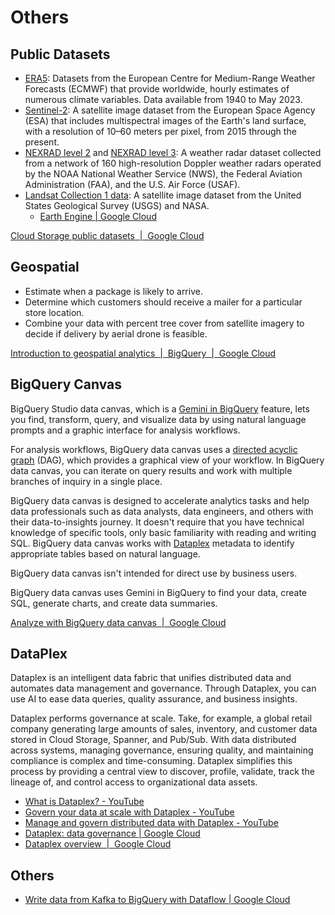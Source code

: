 # Others

## Public Datasets

- [ERA5](https://console.cloud.google.com/marketplace/product/bigquery-public-data/arco-era5): Datasets from the European Centre for Medium-Range Weather Forecasts (ECMWF) that provide worldwide, hourly estimates of numerous climate variables. Data available from 1940 to May 2023.
- [Sentinel-2](https://console.cloud.google.com/marketplace/product/esa-public-data/sentinel2): A satellite image dataset from the European Space Agency (ESA) that includes multispectral images of the Earth's land surface, with a resolution of 10–60 meters per pixel, from 2015 through the present.
- [NEXRAD level 2](https://console.cloud.google.com/marketplace/product/noaa-public/nexrad-l2) and [NEXRAD level 3](https://console.cloud.google.com/marketplace/product/noaa-public/nexrad-l3): A weather radar dataset collected from a network of 160 high-resolution Doppler weather radars operated by the NOAA National Weather Service (NWS), the Federal Aviation Administration (FAA), and the U.S. Air Force (USAF).
- [Landsat Collection 1 data](https://console.cloud.google.com/marketplace/product/usgs-public-data/landast): A satellite image dataset from the United States Geological Survey (USGS) and NASA.
	- [Earth Engine \| Google Cloud](https://cloud.google.com/earth-engine)

[Cloud Storage public datasets  \|  Google Cloud](https://cloud.google.com/storage/docs/public-datasets)

## Geospatial

- Estimate when a package is likely to arrive.
- Determine which customers should receive a mailer for a particular store location.
- Combine your data with percent tree cover from satellite imagery to decide if delivery by aerial drone is feasible.

[Introduction to geospatial analytics  \|  BigQuery  \|  Google Cloud](https://cloud.google.com/bigquery/docs/geospatial-intro)

## BigQuery Canvas

BigQuery Studio data canvas, which is a [Gemini in BigQuery](https://cloud.google.com/gemini/docs/bigquery/overview) feature, lets you find, transform, query, and visualize data by using natural language prompts and a graphic interface for analysis workflows.

For analysis workflows, BigQuery data canvas uses a [directed acyclic graph](https://en.wikipedia.org/wiki/Directed_acyclic_graph) (DAG), which provides a graphical view of your workflow. In BigQuery data canvas, you can iterate on query results and work with multiple branches of inquiry in a single place.

BigQuery data canvas is designed to accelerate analytics tasks and help data professionals such as data analysts, data engineers, and others with their data-to-insights journey. It doesn't require that you have technical knowledge of specific tools, only basic familiarity with reading and writing SQL. BigQuery data canvas works with [Dataplex](https://cloud.google.com/dataplex/docs/introduction) metadata to identify appropriate tables based on natural language.

BigQuery data canvas isn't intended for direct use by business users.

BigQuery data canvas uses Gemini in BigQuery to find your data, create SQL, generate charts, and create data summaries.

[Analyze with BigQuery data canvas  \|  Google Cloud](https://cloud.google.com/bigquery/docs/data-canvas)

## DataPlex

Dataplex is an intelligent data fabric that unifies distributed data and automates data management and governance. Through Dataplex, you can use AI to ease data queries, quality assurance, and business insights.

Dataplex performs governance at scale. Take, for example, a global retail company generating large amounts of sales, inventory, and customer data stored in Cloud Storage, Spanner, and Pub/Sub. With data distributed across systems, managing governance, ensuring quality, and maintaining compliance is complex and time-consuming. Dataplex simplifies this process by providing a central view to discover, profile, validate, track the lineage of, and control access to organizational data assets.

- [What is Dataplex? - YouTube](https://www.youtube.com/watch?v=bbFeAt7cw1g&ab_channel=GoogleCloudTech)
- [Govern your data at scale with Dataplex - YouTube](https://www.youtube.com/watch?v=9OtbeRWBsLE&ab_channel=GoogleCloudTech)
- [Manage and govern distributed data with Dataplex - YouTube](https://www.youtube.com/watch?v=a6QVNAlAAl0&ab_channel=GoogleCloudEvents)
- [Dataplex: data governance \| Google Cloud](https://cloud.google.com/dataplex)
- [Dataplex overview  \|  Google Cloud](https://cloud.google.com/dataplex/docs/introduction)

## Others

- [Write data from Kafka to BigQuery with Dataflow  \|  Google Cloud](https://cloud.google.com/dataflow/docs/kafka-dataflow)
